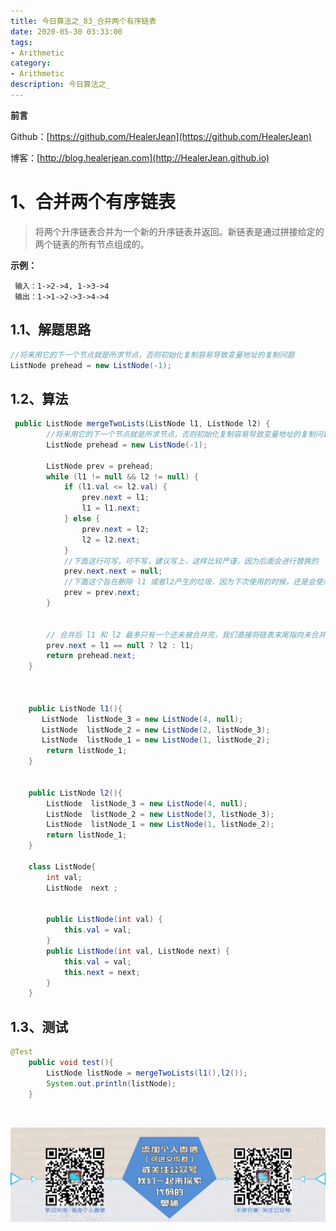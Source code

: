```yaml
---
title: 今日算法之_83_合并两个有序链表
date: 2020-05-30 03:33:00
tags: 
- Arithmetic
category: 
- Arithmetic
description: 今日算法之_
---
```


**前言**     

 Github：[https://github.com/HealerJean](https://github.com/HealerJean)         

 博客：[http://blog.healerjean.com](http://HealerJean.github.io)          



# 1、合并两个有序链表
>  将两个升序链表合并为一个新的升序链表并返回。新链表是通过拼接给定的两个链表的所有节点组成的。 


 **示例：**

```
 输入：1->2->4, 1->3->4
 输出：1->1->2->3->4->4
```



## 1.1、解题思路 

> 

```java
//将来用它的下一个节点就是所求节点，否则初始化复制容易导致变量地址的复制问题
ListNode prehead = new ListNode(-1);
```



## 1.2、算法

```java
 public ListNode mergeTwoLists(ListNode l1, ListNode l2) {
        //将来用它的下一个节点就是所求节点，否则初始化复制容易导致变量地址的复制问题
        ListNode prehead = new ListNode(-1);

        ListNode prev = prehead;
        while (l1 != null && l2 != null) {
            if (l1.val <= l2.val) {
                prev.next = l1;
                l1 = l1.next;
            } else {
                prev.next = l2;
                l2 = l2.next;
            }
            //下面这行可写，可不写，建议写上，这样比较严谨，因为后面会进行替换的
            prev.next.next = null;
            //下面这个旨在删除 l1 或者l2产生的垃圾，因为下次使用的时候，还是会使用prev.next这样就删除调垃圾了
            prev = prev.next;
        }

     
        // 合并后 l1 和 l2 最多只有一个还未被合并完，我们直接将链表末尾指向未合并完的链表即可
        prev.next = l1 == null ? l2 : l1;
        return prehead.next;
    }



    public ListNode l1(){
       ListNode  listNode_3 = new ListNode(4, null);
       ListNode  listNode_2 = new ListNode(2, listNode_3);
       ListNode  listNode_1 = new ListNode(1, listNode_2);
        return listNode_1;
    }


    public ListNode l2(){
        ListNode  listNode_3 = new ListNode(4, null);
        ListNode  listNode_2 = new ListNode(3, listNode_3);
        ListNode  listNode_1 = new ListNode(1, listNode_2);
        return listNode_1;
    }

    class ListNode{
        int val;
        ListNode  next ;


        public ListNode(int val) {
            this.val = val;
        }
        public ListNode(int val, ListNode next) {
            this.val = val;
            this.next = next;
        }
    }
```




## 1.3、测试 

```java
@Test
    public void test(){
        ListNode listNode = mergeTwoLists(l1(),l2());
        System.out.println(listNode);
    }
```



​          

![ContactAuthor](https://raw.githubusercontent.com/HealerJean/HealerJean.github.io/master/assets/img/artical_bottom.jpg)



<link rel="stylesheet" href="https://unpkg.com/gitalk/dist/gitalk.css">

<script src="https://unpkg.com/gitalk@latest/dist/gitalk.min.js"></script> 
<div id="gitalk-container"></div>    
 <script type="text/javascript">
    var gitalk = new Gitalk({
		clientID: `1d164cd85549874d0e3a`,
		clientSecret: `527c3d223d1e6608953e835b547061037d140355`,
		repo: `HealerJean.github.io`,
		owner: 'HealerJean',
		admin: ['HealerJean'],
		id: '6R8Kas23ruUJF4VL',
    });
    gitalk.render('gitalk-container');
</script> 

